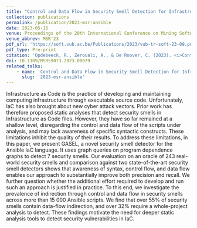 ```yaml
---
title: "Control and Data Flow in Security Smell Detection for Infrastructure as Code: Is It Worth the Effort?"
collection: publications
permalink: /publication/2023-msr-ansible
date: 2023-05-16
venue: Proceedings of the 20th International Conference on Mining Software Repositories (MSR'23)
venue_abbrev: MSR'23
pdf_url: 'https://soft.vub.ac.be/Publications/2023/vub-tr-soft-23-09.pdf'
pdf_type: Pre-print
citation: 'Opdebeeck, R., Zerouali, A., & De Roover, C. (2023). <i>Control and Data Flow in Security Smell Detection for Infrastructure as Code: Is It Worth the Effort?</i> In Proceedings of the 20th International Conference on Mining Software Repositories (MSR 2023).'
doi: 10.1109/MSR59073.2023.00079
related_talks:
    - name: 'Control and Data Flow in Security Smell Detection for Infrastructure as Code: Is It Worth the Effort?'
      slug: '2023-msr-ansible'
---
```

Infrastructure as Code is the practice of developing
and maintaining computing infrastructure through executable
source code. Unfortunately, IaC has also brought about new
cyber attack vectors. Prior work has therefore proposed static
analyses that detect security smells in Infrastructure as Code
files. However, they have so far remained at a shallow level,
disregarding the control and data flow of the scripts under
analysis, and may lack awareness of specific syntactic constructs.
These limitations inhibit the quality of their results. To address
these limitations, in this paper, we present GASEL, a novel
security smell detector for the Ansible IaC language. It uses
graph queries on program dependence graphs to detect 7 security
smells. Our evaluation on an oracle of 243 real-world security
smells and comparison against two state-of-the-art security smell
detectors shows that awareness of syntax, control flow, and data
flow enables our approach to substantially improve both precision
and recall. We further question whether the additional effort
required to develop and run such an approach is justified in
practice. To this end, we investigate the prevalence of indirection
through control and data flow in security smells across more than
15 000 Ansible scripts. We find that over 55% of security smells
contain data-flow indirection, and over 32% require a whole-project analysis to detect. These findings motivate the need for
deeper static analysis tools to detect security vulnerabilities in
IaC.
